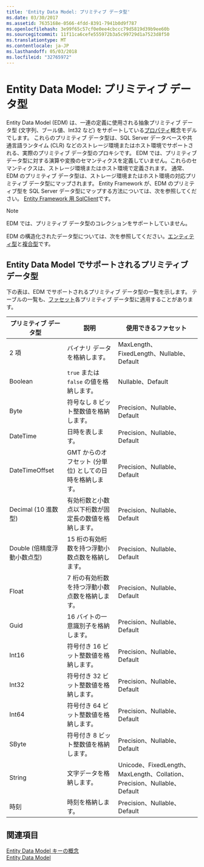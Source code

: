 ```yaml
---
title: 'Entity Data Model: プリミティブ データ型'
ms.date: 03/30/2017
ms.assetid: 7635168e-0566-4fdd-8391-7941b0d9f787
ms.openlocfilehash: 3e99f65c57cf0e0ee4cbccc79d5819d39b9ee60b
ms.sourcegitcommit: 11f11ca6cefe555972b3a5c99729d1a7523d8f50
ms.translationtype: MT
ms.contentlocale: ja-JP
ms.lasthandoff: 05/03/2018
ms.locfileid: "32765972"
---
```

# <a name="entity-data-model-primitive-data-types"></a>Entity Data Model: プリミティブ データ型
Entity Data Model (EDM) は、一連の定義に使用される抽象プリミティブ データ型 (文字列、ブール値、Int32 など) をサポートしている[プロパティ](../../../../docs/framework/data/adonet/property.md)概念モデルでします。 これらのプリミティブ データ型は、SQL Server データベースや共通言語ランタイム (CLR) などのストレージ環境またはホスト環境でサポートされる、実際のプリミティブ データ型のプロキシです。 EDM では、プリミティブ データ型に対する演算や変換のセマンティクスを定義していません。これらのセマンティクスは、ストレージ環境またはホスト環境で定義されます。 通常、EDM のプリミティブ データ型は、ストレージ環境またはホスト環境の対応プリミティブ データ型にマップされます。 Entity Framework が、EDM のプリミティブ型を SQL Server データ型にマップする方法については、次を参照してください。 [Entity Framework 用 SqlClient](../../../../docs/framework/data/adonet/ef/sqlclient-for-ef-types.md)です。  
  
> [!NOTE]
>  EDM では、プリミティブ データ型のコレクションをサポートしていません。  
  
 EDM の構造化されたデータ型については、次を参照してください。[エンティティ型](../../../../docs/framework/data/adonet/entity-type.md)と[複合型](../../../../docs/framework/data/adonet/complex-type.md)です。  
  
## <a name="primitive-data-types-supported-in-the-entity-data-model"></a>Entity Data Model でサポートされるプリミティブ データ型  
 下の表は、EDM でサポートされるプリミティブ データ型の一覧を示します。 テーブルの一覧も、[ファセット](../../../../docs/framework/data/adonet/facet.md)各プリミティブ データ型に適用することがあります。  
  
|プリミティブ データ型|説明|使用できるファセット|  
|-------------------------|-----------------|-----------------------|  
|2 項|バイナリ データを格納します。|MaxLength、FixedLength、Nullable、Default|  
|Boolean|`true` または `false` の値を格納します。|Nullable、Default|  
|Byte|符号なし 8 ビット整数値を格納します。|Precision、Nullable、Default|  
|DateTime|日時を表します。|Precision、Nullable、Default|  
|DateTimeOffset|GMT からのオフセット (分単位) としての日時を格納します。|Precision、Nullable、Default|  
|Decimal (10 進数型)|有効桁数と小数点以下桁数が固定長の数値を格納します。|Precision、Nullable、Default|  
|Double (倍精度浮動小数点型)|15 桁の有効桁数を持つ浮動小数点数を格納します。|Precision、Nullable、Default|  
|Float|7 桁の有効桁数を持つ浮動小数点数を格納します。|Precision、Nullable、Default|  
|Guid|16 バイトの一意識別子を格納します。|Precision、Nullable、Default|  
|Int16|符号付き 16 ビット整数値を格納します。|Precision、Nullable、Default|  
|Int32|符号付き 32 ビット整数値を格納します。|Precision、Nullable、Default|  
|Int64|符号付き 64 ビット整数値を格納します。|Precision、Nullable、Default|  
|SByte|符号付き 8 ビット整数値を格納します。|Precision、Nullable、Default|  
|String|文字データを格納します。|Unicode、FixedLength、MaxLength、Collation、Precision、Nullable、Default|  
|時刻|時刻を格納します。|Precision、Nullable、Default|  
  
## <a name="see-also"></a>関連項目  
 [Entity Data Model キーの概念](../../../../docs/framework/data/adonet/entity-data-model-key-concepts.md)  
 [Entity Data Model](../../../../docs/framework/data/adonet/entity-data-model.md)

